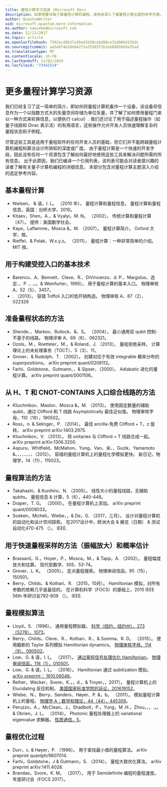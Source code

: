 ```yaml
---
title: 量程计算学习资源 |Microsoft Docs
description: 如果想要详细了解量程计算机编程，请参阅深入了解量程计算主题的参考列表。
author: QuantumWriter
uid: microsoft.quantum.more-information
ms.author: nawiebe@microsoft.com
ms.date: 12/11/2017
ms.topic: article
ms.openlocfilehash: 7302acddb37a30ad3d20cabd08ce31d90bd155dc
ms.sourcegitcommit: aa5e6f4a2deb4271a333d3f1b1eb69b5bb9a7bad
ms.translationtype: MT
ms.contentlocale: zh-CN
ms.lasthandoff: 11/02/2019
ms.locfileid: "73442524"
---
```

# <a name="more-quantum-computing-learning-resources"></a>更多量程计算学习资源

我们已经复习了这一简单的简介，即如何将量程计算机看作一个设备，该设备将信息作为一个以指数方式大的矢量空间存储为单位矢量，并了解了如何使用量程门来以一种方式来轮换信息，以便执行 calcul）.  我们还讨论了用于描述量程操作（如量子线路和 Dirac 表示法）的有用语言，这些操作允许开发人员快速理解复杂的量程状态和子例程。

尽管这些工具是适用于量程软件的任何开发人员的基础，但它们并不能跨越量程计算机编程和算法设计所熟知的深度或广度。  由于量程计算是一个快速的开发字段，因此没有任何一个资源包含了解如何最好地使用这些工具来解决问题所需的所有信息。  出于此原因，我们已编译一个引用列表，该列表可能会对读者感兴趣的读者了解有关量子计算机编程的详细信息。
本部分包含对量程计算主题深入介绍的选定参考内容。

## <a name="basic-quantum-computing"></a>基本量程计算 ##

+ Nielsen， & 语，I. L。 （2010 年）。 量程计算和量程信息。 量程计算和量程信息，英国：剑桥大学，2010。
+ Kitaev，Shen，A.，& Vyalyi，M. N。 （2002）。 传统计算和量程计算（47）。 提供：美国数学社会。
+ Kaye，Laflamme，Mosca &，M. （2007）。 量程计算简介。 Oxford 大学，按。
+ Rieffel、& Polak、W.x.y.z。 （2011）。 量程计算：一种非常简单的介绍。 MIT 按。

## <a name="elementary-techniques-for-building-controlled-gates"></a>用于构建受控入口的基本技术 ##

+ Barenco、A、Bennett、Cleve、R.、DiVincenzo、d. P.、Margolus、选定、、P ... .。。& Weinfurter，1995）。 用于量程计算的基本入口。 物理审核 A、52（5）、3457。
+ . （2013）。 容错 Toffoli 入口的低开销构造。 物理审核 A、87（2）、022328

## <a name="techniques-for-preparing-quantum-states"></a>准备量程状态的方法 ##

+ Shende、、Markov、Bullock、&、S。 （2004）。 最小通用双 qubit 控制-不基于的线路。 物理评审 A、69（6）、062321。
+ Ozols，M.，Roetteler，M.，& Roland，J. （2013）。 量程拒绝采样。 计算理论上的未处理事务（TOCT）、5（3）、11。
+ Grover、& Rudolph、T. （2002）。 创建对应于有效 integrable 概率分布的 superpositions。 arXiv preprint quant/0208112。
+ Farhi、Goldstone、Gutmann、、& Sipser、（2000）。 Adiabatic 进化的量程计算。 arXiv preprint quant/0001106。

## <a name="approaches-for-synthesizing-circuits-out-of-h-t-and-cnot-gates"></a>从 H、T 和 CNOT-CONTAINS 入口综合线路的方法 ##

+ Kliuchnikov、Maslov、Mosca &，M. （2013）。 使用固定数量的辅助 qubit，通过 Clifford 和 T 线路 Asymptotically 最佳近似值。 物理审核字母，110（19），190502。
+ Ross，n. & Selinger，P. （2014）。 最佳 ancilla-免费 Clifford + T，z 旋转。 arXiv preprint arXiv:1403.2975.
+ Kliuchnikov，V. （2013）。 将 unitaries 与 Clifford + T 线路合成一起。 arXiv preprint arXiv:1306.3200.
+ Aspuru、Whitfield、McMahon、Yung、Van、米、、Guzik、Yamamoto &、、、、、、、、（2012）。 容错的量程计算机上的量程化学模拟更快。 新日记，物理学，14（11），115023。

## <a name="approaches-for-quantum-arithmetic"></a>量程算法的方法 ##

+ Takahashi、& Kunihiro、N. （2005）。 线性大小的量程线路，无辅助 qubits。 量程信息 & 计算，5（6），440-448。
+ Draper，T. G。 （2000）。 在量程计算机上添加。 arXiv preprint quant/0008033。
+ Soeken，Micheli，Wiebe，，& De，G. （2017，三月）。 设计对量程计算机的自动化和设计空间探索。 在2017设计中，欧洲大会 & 展览（日期） & 测试自动化470-475 （）。 IEEE.

## <a name="methods-for-fast-quantum-sampling-amplitude-amplification-and-probability-estimation"></a>用于快速量程采样的方法（振幅放大）和概率估计 ##

+ Brassard，G.，Hoyer，P.，Mosca，M.，& Tapp，A. （2002）。 量程幅度放大和估算。 现代型数学、305、53-74。
+ Grover、L. K。 （2005）。 定点量程搜索。 物理审阅信函，95（15），150501。
+ Berry、Childs、& Kothari、R. （2015，10月）。 Hamiltonian 模拟，对所有参数的依赖几乎是最佳的。 在计算机科学（FOCS）的基础上，2015 IEEE 56th 年研讨会792-809 （）。 IEEE.

## <a name="algorithms-for-quantum-simulation"></a>量程模拟算法 ##

+ Lloyd，S. （1996）。 通用量程模拟器。 [科学（纽约，纽约州），273（5278），1073](http://doi.org/10.1126/science.273.5278.1073)。
+ Berry、Childs、Cleve、R.、Kothari、R.、& Somma、R. D。 （2015）。 使用截断的 Taylor 系列模拟 Hamiltonian dynamics。 [物理审核字母、114（9）、090502](http://doi.org/10.1103/PhysRevLett.114.090502)。
+ Low、G. & 语，I. L。 （2017）。 [通过量程信号处理优化 Hamiltonian](https://arxiv.org/abs/1606.02685)。 [物理审阅信函，118（1），010501](http://doi.org/10.1103/PhysRevLett.118.010501)。
+ Low、G. & 语，I. L。 （2016）。 Hamiltonian 通过 qubitization 模拟。 [arXiv preprint： 1610.06546](https://arxiv.org/abs/1610.06546)。
+ Reiher，Wecker，Svore，K.，，d.，& Troyer，，2017）。 量程计算机上的 Elucidating 反应机制。 [美国国家标准学院的诉讼，201619152](http://doi.org/10.1073/pnas.1619152114)。
+ Wiebe、N.、Berry、Sanders、Høyer、P. &，b。 （2011）。 模拟量程计算机上的量程。 [物理学 A：数学和理论，44（44），445308](http://doi.org/10.1088/1751-8113/44/44/445308)。
+ Peruzzo，A.，McClean，J.，Shadbolt，P.，Yung，M .H.，Zhou，，，.。。& Obrien，J. L。 （2014）。 Photonic 量程处理器上的 variational eigenvalue 求解器。 [性质通信，5](http://doi.org/10.1038/ncomms5213)。

## <a name="procedures-for-quantum-optimization"></a>量程优化过程 ##

+ Durr，c. & Høyer，P. （1996）。 用于查找最小值的量程算法。 arXiv preprint quantph/9607014.
+ Farhi，Goldstone，J & Gutmann，S. （2014）。 量程大致优化算法。 arXiv preprint arXiv:1411.4028.
+ Brandao，Svore，K. M。 （2017）。 用于 Semidefinite 编程的量程速度。 年度研讨会（FOCS 2017）。
